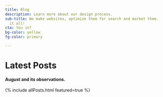 ```yaml
---
title: Blog
description: Learn more about our design process.
sub-title: We make websites, optimize them for search and market them. Yup. We do
  it all!
cta: You in?
bg-color: yellow
fg-color: primary

---
```

<div class="wrapper box-shadow-large bordered-top">
                        <div class="pure-g  align-center ">
                                <div class="pure-u-1 ">
                                        <h1 class="text-primary ">Latest Posts</h1>
                                        <h4> August and its observations.
                                        </h4>                                      
                                </div>                              
                        </div>
                        {% include allPosts.html featured=true %}
                       
</div>